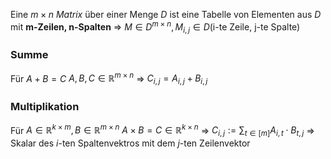 Eine $m\times n$ _Matrix_ über einer Menge $D$ ist eine Tabelle von Elementen aus $D$ mit **m-Zeilen, n-Spalten**
⇒ $M\in D^{m\times n}, M_{i,j} \in D (\text{i-te Zeile, j-te Spalte})$

### Summe
Für $A+B=C$   $A,B,C \in \mathbb{R}^{m\times n}$ ⇒ $C_{i,j}=A_{i,j}+B_{i,j}$
### Multiplikation
Für $A \in \mathbb{R}^{k \times m}, B \in \mathbb{R}^{m \times n}$   $A\times B = C \in \mathbb{R}^{k \times n}$ 
⇒ $C_{i,j} := \sum_{t \in [m]} A_{i,t} \cdot B_{t,j}$
⇒ Skalar des $i$-ten Spaltenvektros mit dem $j$-ten Zeilenvektor
